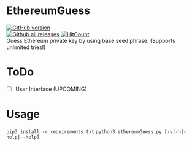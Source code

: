 # EthereumGuess
[![GitHub version](https://badge.fury.io/gh/HanzHaxors%2FEthereumGuess.svg)](https://github.com/HanzHaxors/EthereumGuess/releases) 
<br/>[![Github all releases](https://img.shields.io/github/downloads/HanzHaxors/EthereumGuess/total.svg?style=flat-square)](https://GitHub.com/HanzHaxors/EthereumGuess/releases/)
[![HitCount](http://hits.dwyl.com/HanzHaxors/EthereumGuess.svg)](#)<br/>
Guess Ethereum private key by using base seed phrase. (Supports unlimited tries!)

# ToDo
 - [ ] User Interface (UPCOMING)

# Usage
`pip3 install -r requirements.txt`
`python3 ethereumGuess.py [-v|-h|-help|--help]`
